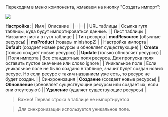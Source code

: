 Переходим в меню компонента, жмакаем на кнопку "Создать импорт":

![](https://file.modx.pro/files/5/0/f/50f100d0bda05614f0bb724bd16855ab.jpg)


**Настройка:**
| Имя | Описание |
|--|--|
| URL таблицы | Ссылка гугл таблицы, куда будут импортироваться данные. |
| Лист таблицы | Название листа в гугл таблице |
| Тип ресурса | **modResource** (обычные ресурсы) \|\| **msProduct** (товары minishop2) |
| Настройка импорта | **Default** (создает новые ресурсы и обновляет существующие) \|\| **Create** (только создает новые ресурсы) \|\| **Update** (только обновляет ресурсы) |
| Поля импорта | Все стандартные поля ресурса. Для пропуска поля оставить пустое значение или слово ignore |
| Уникальное поле | Если уникальное поле не было создано в таблице, значит будет создан новый ресурс. Но если ресурс с таким названием уже есть, то ресурс не будет создан. |
| Синхронизация | **Создание** (создает новые ресурсы) \|\| **Обновление** (обновляет существующие ресурсы или создает их, если они отсутсвуют) \|\| **Удаление** (удаляет существующие ресурсы) |

>Важно! Первая строка в таблице не импортируется

>Для синхронизации используется уникальное поле.